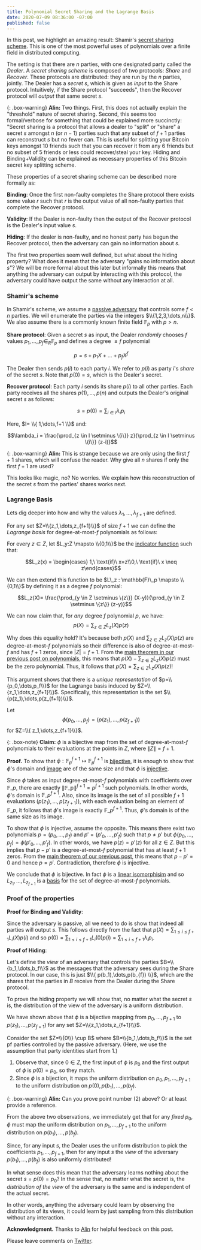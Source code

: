 ```yaml
---
title: Polynomial Secret Sharing and the Lagrange Basis
date: 2020-07-09 08:36:00 -07:00
published: false
---
```


In this post, we highlight an amazing result: Shamir's [secret sharing scheme](https://cs.jhu.edu/~sdoshi/crypto/papers/shamirturing.pdf). This is one of the most powerful uses of polynomials over a finite field in distributed computing.


The setting is that there are $n$ parties, with one designated party called the *Dealer*.
A *secret sharing scheme* is composed of two protocols: *Share* and *Recover*.
These protocols are distributed: they are run by the $n$ parties, jointly.
The Dealer has a _secret_ $s$, which is given as _input_ to the Share protocol.
Intuitively, if the Share protocol "succeeds", then the Recover protocol will _output_ that same secret $s$.
<!-- In the Share protocol, the Dealer has some *input value* $s$.
In the Recover protocol, each party outputs a *decision value*.-->

{: .box-warning}
**Alin:**
Two things.
First, this does not actually explain the "threshold" nature of secret sharing.
Second, this seems too formal/verbose for something that could be explained more succinctly: "Secret sharing is a protocol that allows a dealer to "split" or "share" a secret $s$ amongst $n$ (or $n-1$) parties such that any subset of $f+1$ parties can reconstruct $s$ but no fewer can. This is useful for splitting your Bitcoin keys amongst 10 friends such that you can recover it from any 6 friends but no subset of 5 friends or less could recover/steal your key.
Hiding and Binding+Validity can be explained as necessary properties of this Bitcoin secret key splitting scheme.

These properties of a secret sharing scheme can be described more formally as:

**Binding**: Once the first non-faulty completes the Share protocol there exists some value $r$ such that $r$ is the output value of all non-faulty parties that complete the Recover protocol.

**Validity**: If the Dealer is non-faulty then the output of the Recover protocol is the Dealer's input value $s$.

**Hiding**: If the dealer is non-faulty, and no honest party has begun the Recover protocol, then the adversary can gain no information about $s$. 


The first two properties seem well defined, but what about the hiding property? What does it mean that the adversary "gains no information about $s$"? We will be more formal about this later but informally this means that anything the adversary can output by interacting with this protocol, the adversary could have output the same without any interaction at all.

### Shamir's scheme

In Shamir's scheme, we assume a [passive adversary](https://decentralizedthoughts.github.io/2019-06-07-modeling-the-adversary/) that controls some $f<n$ parties. We will enumerate the parties via the integers $\\{1,2,3,\dots,n\\}$. We also assume there is a commonly known finite field $\mathbb{F}_p$ with $p>n$.

**Share protocol**: Given a secret $s$ as input, the Dealer _randomly_ chooses $f$ values $p_1,\dots,p_f \in_R \mathbb{F}_p$ and defines a degree $\le f$ polynomial

$$p=s+p_1 X + \dots + p_f X^f$$

The Dealer then sends $p(i)$ to each party $i$.
We refer to $p(i)$ as party $i$'s _share_ of the secret $s$.
Note that $p(0) = s$, which is the Dealer's secret.

**Recover protocol**: 
Each party $i$ sends its share $p(i)$ to all other parties. 
Each party receives all the shares $p(1),\dots,p(n)$ and outputs the Dealer's original secret $s$ as follows:

$$s=p(0)=\sum_{i \in I} \lambda_i p_i$$

Here, $I= \\{ 1,\dots,f+1 \\}$ and:

$$\lambda_i = \frac{\prod_{z \in I \setminus \{i\}} z}{\prod_{z \in I \setminus \{i\}} (z-i)}$$

{: .box-warning}
**Alin:** This is strange because we are only using the first $f+1$ shares, which will confuse the reader. Why give all $n$ shares if only the first $f+1$ are used?

This looks like magic, no?
No worries.
We explain how this reconstruction of the secret $s$ from the parties' shares works next.

### Lagrange Basis

Lets dig deeper into how and why the values $\lambda_1,\dots,\lambda_{f+1}$ are defined.

For any set $Z=\\{z_1,\dots,z_{f+1}\\}$ of size $f+1$ we can define the *Lagrange basis* for degree-at-most-$f$ polynomials as follows:

For every $z \in Z$, let $L_y:Z \mapsto \\{0,1\\}$ be the [indicator function](https://en.wikipedia.org/wiki/Indicator_function) such that:

$$L_z(x) = \begin{cases} 1,\ \text{if}\ x=z\\0,\ \text{if}\ x \neq z\end{cases}$$

We can then extend this function to be $L\_z : \mathbb{F}\_p \mapsto \\{0,1\\}$ by defining it as a degree $f$ polynomial:

$$L_z(X)= \frac{\prod_{y \in Z \setminus \{z\}} (X-y)}{\prod_{y \in Z \setminus \{z\}} (z-y)}$$

We can now claim that, for *any* degree $f$ polynomial $p$, we have:
$$p(X)=\sum_{z \in Z} L_z(X) p(z)$$

Why does this equality hold?
It's because both $p(X)$ and $\sum_{z \in Z} L_z(X) p(z)$ are degree-at-most-$f$ polynomials so their difference is also of degree-at-most-$f$ and has $f+1$ zeros, since $|Z|=f+1$.
From the [main theorem in our previous post on polynomials](/2020-07-05-the-marvels-of-polynomials-over-a-field), this means that $p(X)-\sum_{z\in Z} L_z(X) p(z)$ must be the zero polynomial.
Thus, it follows that $p(X)=\sum_{z \in Z} L_z(X) p(z)$!

This argument shows that there is a *unique representation* of $p=\\{p_0,\dots,p_f\\}$ for the Lagrange basis induced by $Z=\\{z_1,\dots,z_{f+1}\\}$.
Specifically, this representation is the set $\\{p(z_1),\dots,p(z_{f+1})\\}$.

Let
$$
\phi(p_0,\dots,p_f) = (p(z_1),\dots,p(z_{f+1}))
$$
for $Z=\\{ z_1,\dots,z_{f+1}\\}$. 

{: .box-note}
**Claim:** $\phi$ is a bijective map from the set of degree-at-most-$f$ polynomials to their evaluations at the points in $Z$, where $\|Z\|=f+1$.

**Proof.** To show that $\phi : \mathbb{F}_p^{f+1} \mapsto \mathbb{F}_p^{f+1}$ is [bijective](https://en.wikipedia.org/wiki/Bijection), it is enough to show that $\phi$'s domain and [image](https://en.wikipedia.org/wiki/Image_(mathematics)) are of the same size and that $\phi$ is [injective](https://en.wikipedia.org/wiki/Injective_function).

<!--
Since any degree-at-most-$f$ polynomial has at most $f+1$ coefficients, then the number of degree-at-most-$f$ polynomials is exactly $\|\mathbb{F_p}\|^{f+1} = p^{f+1}$.
Similarly, the number of possible output values for all $\phi(z), z \in Z$, with $\|Z\|=f+1$, is also $p^{f+1}$.
-->

Since $\phi$ takes as input degree-at-most-$f$ polynomials with coefficients over $\mathbb{F}\_p$, there are exactly $\|\mathbb{F\_p}\|^{f+1} = p^{f+1}$ such polynomials.
In other words, $\phi$'s domain is $\mathbb{F}\_p^{f+1}$.
Also, since its image is the set of all possible $f+1$ evaluations $(p(z_1),\dots,p(z_{f+1}))$, with each evaluation being an element of $\mathbb{F}\_p$, it follows that $\phi$'s image is exactly $\mathbb{F}\_p^{f+1}$.
Thus, $\phi$'s domain is of the same size as its image.

To show that $\phi$ is injective, assume the opposite.
This means there exist two polynomials $p=(p_0,\dots,p_f)$ and $p'=(p'_0, \dots, p'_f)$ such that $p\ne p'$ but $\phi(p_0, \dots, p_f) = \phi(p'_0, \dots, p'_f)$.
In other words, we have $p(z)=p'(z)$ for all $z \in Z$.
But this implies that $p-p'$ is a degree-at-most-$f$ polynomial that has at least $f+1$ zeros.
From the [main theorem of our previous post](/2020-07-05-the-marvels-of-polynomials-over-a-field), this means that $p-p'=0$ and hence $p=p'$.
Contradiction, therefore $\phi$ is injective.

We conclude that $\phi$ is bijective. In fact $\phi$ is a [linear isomorphisim](https://en.wikipedia.org/wiki/Linear_map) and so $L_{z_1},\dots,L_{z_{f+1}}$ is a [basis](https://en.wikipedia.org/wiki/Basis_(linear_algebra)) for the set of degree-at-most-$f$ polynomials. 

### Proof of the properties

**Proof for Binding and Validity**:

Since the adversary is passive, all we need to do is show that indeed all parties will output $s$. This follows directly from the fact that  $p(X)=\sum_{1\leq i \leq f+1} L_i(X) p(i)$ and so $p(0)= \sum_{1\leq i \leq f+1} L_i(0) p(i) = \sum_{1\leq i \leq f+1} \lambda_i p_i$.

**Proof of Hiding**: 

Let's define the *view* of an adversary that controls the parties $B=\\{b_1,\dots,b_f\\}$ as the messages that the adversary sees during the Share protocol.
In our case, this is just $\\{ p(b_1),\dots,p(b_{f}) \\}$, which are the shares that the parties in $B$ receive from the Dealer during the Share protocol.

To prove the hiding property we will show that, no matter what the secret $s$ is, the distribution of the view of the adversary is a uniform distribution.

We have shown above that $\phi$ is a bijective mapping from $p_0,\dots,p_{f+1}$ to $p(z_1),\dots,p(z_{f+1})$ for any set $Z=\\{z_1,\dots,z_{f+1}\\}$. 

Consider the set $Z=\\{0\\} \cup B$ where $B=\\{b_1,\dots,b_f\\}$ is the set pf parties controlled by the passive adversary.
(Here, we use the assumption that party identities start from 1.)
1. Observe that, since $0 \in Z$, the first input of $\phi$ is $p_0$ and the first output of $\phi$ is $p(0)=p_0$, so they match.
2. Since $\phi$ is a bijection, it maps the uniform distribution on $p_0,p_1,\dots,p_{f+1}$ to the uniform distribution on $p(0),p(b_1),\dots, p(b_{f})$.

{: .box-warning}
**Alin:** Can you prove point number (2) above? Or at least provide a reference.

From the above two observations, we immediately get that for any *fixed* $p_0$, $\phi$ must map the uniform distribution on $p_1,\dots,p_{f+1}$ to the uniform distribution on $p(b_1),\dots,p(b_{f})$.

Since, for any input $s$, the Dealer uses the uniform distribution to pick the coefficients $p_1,\dots,p_{f+1}$, then for any input $s$ the *view* of the adversary $p(b_1),\dots,p(b_f)$ is also uniformly distributed!

In what sense does this mean that the adversary learns nothing about the secret $s=p(0)=p_0$? In the sense that, no matter what the secret is, the *distribution of the view* of the adversary is the same and is independent of the actual secret.

In other words, anything the adversary could learn by observing the distribution of its views, it could learn by just sampling from this distribution without any interaction.

**Acknowledgment.** Thanks to [Alin](https://research.vmware.com/researchers/alin-tomescu) for helpful feedback on this post.


Please leave comments on [Twitter](...).
